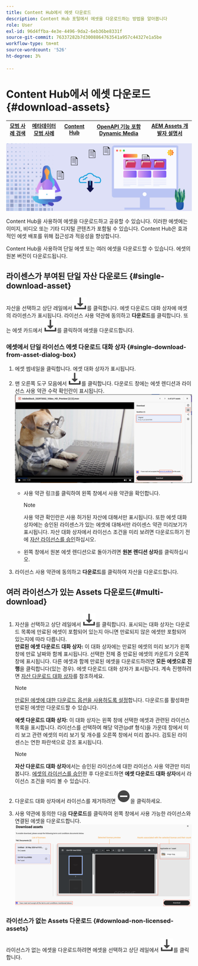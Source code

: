 ```yaml
---
title: Content Hub에서 에셋 다운로드
description: Content Hub 포털에서 에셋을 다운로드하는 방법을 알아봅니다
role: User
exl-id: 96d4ffba-4e3e-4496-9da2-6eb36be8331f
source-git-commit: 76337282b7d3008864763541a957c44327e1a5be
workflow-type: tm+mt
source-wordcount: '526'
ht-degree: 3%

---
```


# Content Hub에서 에셋 다운로드 {#download-assets}

| [모범 사례 검색](/help/assets/search-best-practices.md) | [메타데이터 모범 사례](/help/assets/metadata-best-practices.md) | [Content Hub](/help/assets/product-overview.md) | [OpenAPI 기능 포함 Dynamic Media](/help/assets/dynamic-media-open-apis-overview.md) | [AEM Assets 개발자 설명서](https://developer.adobe.com/experience-cloud/experience-manager-apis/) |
| ------------- | --------------------------- |---------|----|-----|

<!-- ![Download assets](assets/download-asset.jpg) -->
![자산 다운로드](assets/download-asset-genstudio.jpeg)

Content Hub을 사용하여 에셋을 다운로드하고 공유할 수 있습니다. 이러한 에셋에는 이미지, 비디오 또는 기타 디지털 콘텐츠가 포함될 수 있습니다. Content Hub은 효과적인 에셋 배포를 위해 접근성과 적응성을 향상합니다.

Content Hub을 사용하여 단일 에셋 또는 여러 에셋을 다운로드할 수 있습니다. 에셋의 원본 버전이 다운로드됩니다.

## 라이센스가 부여된 단일 자산 다운로드 {#single-download-asset}

자산을 선택하고 상단 레일에서 ![다운로드](/help/assets/assets/download-icon.svg)를 클릭합니다. 에셋 다운로드 대화 상자에 에셋의 라이센스가 표시됩니다. 라이선스 사용 약관에 동의하고 **다운로드**를 클릭합니다.
또는 에셋 카드에서 ![다운로드](/help/assets/assets/download-icon.svg)를 클릭하여 에셋을 다운로드합니다.

### 에셋에서 단일 라이선스 에셋 다운로드 대화 상자 {#single-download-from-asset-dialog-box}

1. 에셋 썸네일을 클릭합니다. 에셋 대화 상자가 표시됩니다.
1. 맨 오른쪽 도구 모음에서 ![다운로드](/help/assets/assets/download-icon.svg)를 클릭합니다. 다운로드 창에는 에셋 렌디션과 라이선스 사용 약관 수락 확인란이 표시됩니다.
   ![단일 다운로드 대화 상자](/help/assets/assets/asset-dialog-box-for-single-download.png)
   * 사용 약관 링크를 클릭하여 왼쪽 창에서 사용 약관을 확인합니다.

     >[!NOTE]
     >
     >사용 약관 확인란은 사용 허가된 자산에 대해서만 표시됩니다. 또한 에셋 대화 상자에는 승인된 라이센스가 있는 에셋에 대해서만 라이센스 약관 미리보기가 표시됩니다. 자산 대화 상자에서 라이선스 조건을 미리 보려면 다운로드하기 전에 [자산 라이선스를 승인](/help/assets/approve-assets-content-hub.md)하십시오.

   * 왼쪽 창에서 원본 에셋 렌디션으로 돌아가려면 **원본 렌디션 상자**&#x200B;를 클릭하십시오.
1. 라이선스 사용 약관에 동의하고 **다운로드**&#x200B;를 클릭하여 자산을 다운로드합니다.

## 여러 라이선스가 있는 Assets 다운로드{#multi-download}

1. 자산을 선택하고 상단 레일에서 ![다운로드](/help/assets/assets/download-icon.svg)를 클릭합니다. 표시되는 대화 상자는 다운로드 목록에 만료된 에셋이 포함되어 있는지 아니면 만료되지 않은 에셋만 포함되어 있는지에 따라 다릅니다. <br/>
   **만료된 에셋 다운로드 대화 상자:** 이 대화 상자에는 만료된 에셋의 미리 보기가 왼쪽 창에 만료 날짜와 함께 표시됩니다. 선택한 전체 중 만료된 에셋의 카운트가 오른쪽 창에 표시됩니다. 다른 에셋과 함께 만료된 에셋을 다운로드하려면 **모든 에셋으로 진행**&#x200B;을 클릭합니다(있는 경우). 에셋 다운로드 대화 상자가 표시됩니다. 계속 진행하려면 [자산 다운로드 대화 상자](#Download-asset-dialog-box)를 참조하세요.

   >[!NOTE]
   >
   >[만료된 에셋에 대한 다운로드 옵션을 사용하도록 설정](/help/assets/configure-content-hub-ui-options.md#expired-assets-content-hub)합니다. 다운로드를 활성화한 만료된 에셋만 다운로드할 수 있습니다.

   <a id="Download-asset-dialog-box"></a> **에셋 다운로드 대화 상자:** 이 대화 상자는 왼쪽 창에 선택한 에셋과 관련된 라이선스 목록을 표시합니다. 라이선스를 선택하여 해당 약관(pdf 형식)을 가운데 창에서 미리 보고 관련 에셋의 미리 보기 및 개수를 오른쪽 창에서 미리 봅니다. 검토된 라이센스는 연한 파란색으로 강조 표시됩니다.

   >[!NOTE]
   >
   > **자산 다운로드 대화 상자**&#x200B;에서는 승인된 라이선스에 대한 라이선스 사용 약관만 미리 봅니다. [에셋의 라이선스를 승인](/help/assets/approve-assets-content-hub.md)한 후 다운로드하면 **에셋 다운로드 대화 상자**&#x200B;에서 라이선스 조건을 미리 볼 수 있습니다.

1. 다운로드 대화 상자에서 라이선스를 제거하려면 ![remove-icon](/help/assets/assets/remove-icon.svg)을 클릭하세요.

1. 사용 약관에 동의한 다음 **다운로드**를 클릭하여 왼쪽 창에서 사용 가능한 라이선스와 연결된 에셋을 다운로드합니다.
   ![download-multiple-license](/help/assets/assets/download-multiple-license.png)

### 라이선스가 없는 Assets 다운로드 {#download-non-licensed-assets}

라이선스가 없는 에셋을 다운로드하려면 에셋을 선택하고 상단 레일에서 ![다운로드](/help/assets/assets/download-icon.svg)를 클릭합니다.







